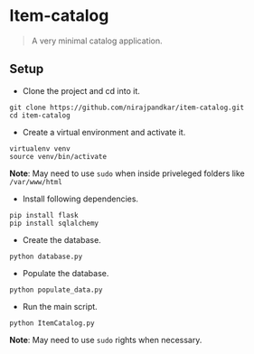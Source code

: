 # Item-catalog

> A very minimal catalog application.

## Setup
* Clone the project and cd into it.
```
git clone https://github.com/nirajpandkar/item-catalog.git
cd item-catalog
```

* Create a virtual environment and activate it.
```
virtualenv venv
source venv/bin/activate
```
**Note**: May need to use `sudo` when inside priveleged folders like `/var/www/html`

* Install following dependencies.
```
pip install flask
pip install sqlalchemy
```
* Create the database.
```
python database.py
```
* Populate the database.
```
python populate_data.py
```
* Run the main script.
```
python ItemCatalog.py
```
**Note**: May need to use `sudo` rights when necessary.